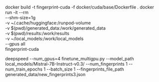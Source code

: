 docker build -t fingerprint-cuda -f docker/cuda/base/Dockerfile .
docker run -it --rm \
  --shm-size=1g \
  -v ~/.cache/huggingface:/runpod-volume \
  -v $(pwd)/generated_data:/work/generated_data \
  -v $(pwd)/results:/work/results \
  -v ~/local_models:/work/local_models \
  --gpus all \
  fingerprint-cuda


deepspeed --num_gpus=4 finetune_multigpu.py --model_path local_models/Mistral-7B-Instruct-v0.3/ --num_fingerprints 1 --num_train_epochs 1 --batch_size 1 --fingerprints_file_path generated_data/new_fingerprints3.json